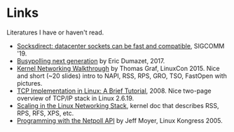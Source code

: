 # Links

Literatures I have or haven't read.

* [Socksdirect: datacenter sockets can be fast and compatible](https://dlnext.acm.org/doi/abs/10.1145/3341302.3342071), SIGCOMM '19.
* [Busypolling next generation](https://netdevconf.info/2.1/session.html?dumazet) by Eric Dumazet, 2017.
* [Kernel Networking Walkthrough](https://www.slideshare.net/ThomasGraf5/linuxcon-2015-linux-kernel-networking-walkthrough) by Thomas Graf, LinuxCon 2015. Nice and short (~20 slides) intro to NAPI, RSS, RPS, GRO, TSO, FastOpen with pictures.
* [TCP Implementation in Linux: A Brief Tutorial](http://www.ece.virginia.edu/mv/research/DOE09/publications/TCPlinux.pdf), 2008. Nice two-page overview of TCP/IP stack in Linux 2.6.19.
* [Scaling in the Linux Networking Stack](https://www.kernel.org/doc/Documentation/networking/scaling.txt), kernel doc that describes RSS, RPS, RFS, XPS, etc.
* [Programming with the Netpoll API](http://people.redhat.com/~jmoyer/netpoll-linux_kongress-2005.pdf) by Jeff Moyer, Linux Kongress 2005.
